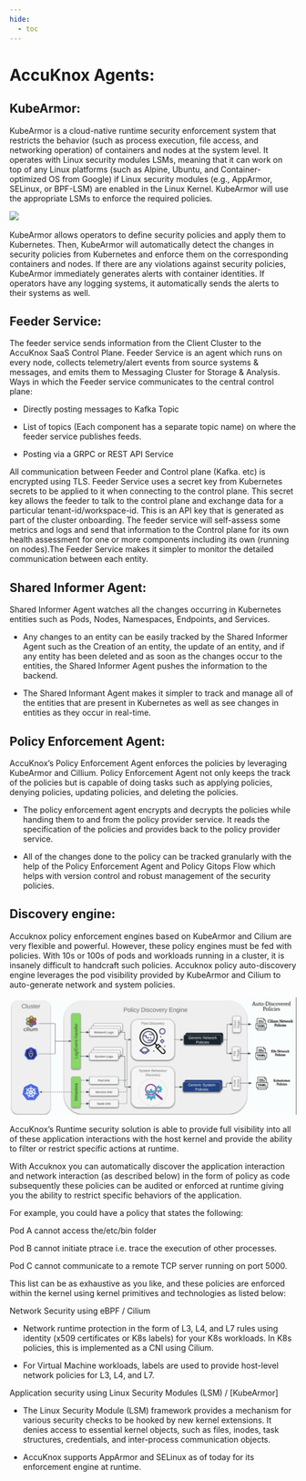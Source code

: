 ```yaml
---
hide:
  - toc
---
```



# **AccuKnox Agents:**

## **KubeArmor:**
KubeArmor is a cloud-native runtime security enforcement system that restricts the behavior (such as process execution, file access, and networking operation) of containers and nodes at the system level. It operates with Linux security modules LSMs, meaning that it can work on top of any Linux platforms (such as Alpine, Ubuntu, and Container-optimized OS from Google) if Linux security modules (e.g., AppArmor, SELinux, or BPF-LSM) are enabled in the Linux Kernel. KubeArmor will use the appropriate LSMs to enforce the required policies. 

![](/getting-started/images/kubeArmor.png)


KubeArmor allows operators to define security policies and apply them to Kubernetes. Then, KubeArmor will automatically detect the changes in security policies from Kubernetes and enforce them on the corresponding containers and nodes. If there are any violations against security policies, KubeArmor immediately generates alerts with container identities. If operators have any logging systems, it automatically sends the alerts to their systems as well.

## **Feeder Service:**
The feeder service sends information from the Client Cluster to the AccuKnox SaaS Control Plane. Feeder Service is an agent which runs on every node, collects telemetry/alert events from source systems & messages, and emits them to Messaging Cluster for Storage & Analysis.
Ways in which the Feeder service communicates to the central control plane:

+ Directly posting messages to Kafka Topic

+ List of topics (Each component has a separate topic name) on where the feeder service publishes feeds.

+ Posting via a GRPC or REST API Service

All communication between Feeder and Control plane (Kafka. etc) is encrypted using TLS. Feeder Service uses a secret key from Kubernetes secrets to be applied to it when connecting to the control plane. This secret key allows the feeder to talk to the control plane and exchange data for a particular tenant-id/workspace-id. This is an API key that is generated as part of the cluster onboarding. The feeder service will self-assess some metrics and logs and send that information to the Control plane for its own health assessment for one or more components including its own (running on nodes).The Feeder Service makes it simpler to monitor the detailed communication between each entity.

## **Shared Informer Agent:**

Shared Informer Agent watches all the changes occurring in Kubernetes entities such as Pods, Nodes, Namespaces, Endpoints, and Services.

+ Any changes to an entity can be easily tracked by the Shared Informer Agent such as the Creation of an entity, the update of an entity, and if any entity has been deleted and as soon as the changes occur to the entities, the Shared Informer Agent pushes the information to the backend.

+ The Shared Informant Agent makes it simpler to track and manage all of the entities that are present in Kubernetes as well as see changes in entities as they occur in real-time.

## **Policy Enforcement Agent:**
AccuKnox’s Policy Enforcement Agent enforces the policies by leveraging KubeArmor and Cillium. Policy Enforcement Agent not only keeps the track of the policies but is capable of doing tasks such as applying policies, denying policies, updating policies, and deleting the policies.

+ The policy enforcement agent encrypts and decrypts the policies while handing them to and from the policy provider service. It reads the specification of the policies and provides back to the policy provider service.

+ All of the changes done to the policy can be tracked granularly with the help of the Policy Enforcement Agent and Policy Gitops Flow which helps with version control and robust management of the security policies.

## **Discovery engine:** 
Accuknox policy enforcement engines based on KubeArmor and Cilium are very flexible and powerful. However, these policy engines must be fed with policies. With 10s or 100s of pods and workloads running in a cluster, it is insanely difficult to handcraft such policies. Accuknox policy auto-discovery engine leverages the pod visibility provided by KubeArmor and Cilium to auto-generate network and system policies.

![](/getting-started/images/discovery-engine.png)

AccuKnox’s Runtime security solution is able to provide full visibility into all of these application interactions with the host kernel and provide the ability to filter or restrict specific actions at runtime.

With Accuknox you can automatically discover the application interaction and network interaction (as described below) in the form of policy as code subsequently these policies can be audited or enforced at runtime giving you the ability to restrict specific behaviors of the application.

For example, you could have a policy that states the following:

Pod A cannot access the/etc/bin folder

Pod B cannot initiate ptrace i.e. trace the execution of other processes.

Pod C cannot communicate to a remote TCP server running on port 5000.

This list can be as exhaustive as you like, and these policies are enforced within the kernel using kernel primitives and technologies as listed below:

Network Security using eBPF / Cilium

+ Network runtime protection in the form of L3, L4, and L7 rules using identity (x509 certificates or K8s labels) for your K8s workloads. In K8s policies, this is implemented as a CNI using Cilium.

+ For Virtual Machine workloads, labels are used to provide host-level network policies for L3, L4, and L7.

Application security using Linux Security Modules (LSM) / [KubeArmor]

+ The Linux Security Module (LSM) framework provides a mechanism for various security checks to be hooked by new kernel extensions. It denies access to essential kernel objects, such as files, inodes, task structures, credentials, and inter-process communication objects.

+ AccuKnox supports AppArmor and SELinux as of today for its enforcement engine at runtime.
